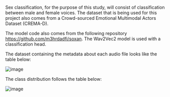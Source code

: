 Sex classification, for the purpose of this study, will consist of classification between male and female voices. The dataset that is being used for this project also comes from a Crowd-sourced Emotional Multimodal Actors Dataset (CREMA-D). 

The model code also comes from the following repository https://github.com/m3hrdadfi/soxan. The Wav2Vec2 model is used with a classification head. 

The dataset containing the metadata about each audio file looks like the table below: 

![image](https://user-images.githubusercontent.com/54903276/152843271-67f07983-4983-4eaa-ba55-9c9efb1fe255.png)

The class distribution follows the table below:

![image](https://user-images.githubusercontent.com/54903276/152843351-cd9b7a4e-714d-44b0-95d1-9516014f0636.png)

